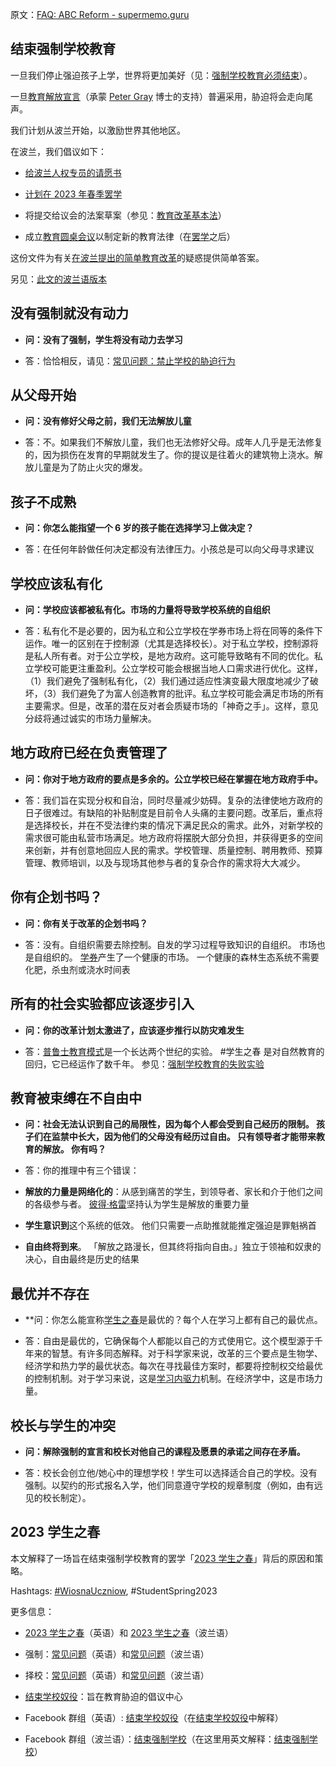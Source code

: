 原文：[FAQ: ABC Reform - supermemo.guru](https://supermemo.guru/wiki/FAQ:_ABC_Reform)

## 结束强制学校教育

一旦我们停止强迫孩子上学，世界将更加美好（见：[强制学校教育必须结束](https://supermemo.guru/wiki/Compulsory_schooling_must_end)）。

一旦[教育解放宣言](https://supermemo.guru/wiki/Declaration_of_Educational_Emancipation)（承蒙 [Peter Gray](https://supermemo.guru/wiki/Peter_Gray) 博士的支持）普遍采用，胁迫将会走向尾声。

我们计划从波兰开始，以激励世界其他地区。

在波兰，我们倡议如下：

- [给波兰人权专员的请愿书](https://supermemo.guru/wiki/Petition_to_the_Ombudsman_to_End_School_Coercion)

- [计划在 2023 年春季罢学](https://supermemo.guru/wiki/Student_Spring_2022)

- 将提交给议会的法案草案（参见：[教育改革基本法](https://supermemo.guru/wiki/ABC_of_Education_Reform)）

- 成立[教育圆桌会议](https://supermemo.guru/wiki/Educational_Round_Table)以制定新的教育法律（在[罢学](https://supermemo.guru/wiki/Student_Spring_2023)之后）

这份文件为有关[在波兰提出的简单教育改革](https://supermemo.guru/wiki/Coercion_in_learning)的疑惑提供简单答案。

另见：[此文的波兰语版本](https://supermemo.guru/wiki/Pytania_i_odpowiedzi:_Lex_Wolnosc)

## 没有强制就没有动力

- **问：没有了强制，学生将没有动力去学习**

- 答：恰恰相反，请见：[常见问题：禁止学校的胁迫行为](https://supermemo.guru/wiki/FAQ:_Ban_on_school_coercion)

## 从父母开始

- **问：没有修好父母之前，我们无法解放儿童**

- 答：不。如果我们不解放儿童，我们也无法修好父母。成年人几乎是无法修复的，因为损伤在发育的早期就发生了。你的提议是往着火的建筑物上浇水。解放儿童是为了防止火灾的爆发。

## 孩子不成熟

- **问：你怎么能指望一个 6 岁的孩子能在选择学习上做决定？**

- 答：在任何年龄做任何决定都没有法律压力。小孩总是可以向父母寻求建议

## 学校应该私有化

- **问：学校应该都被私有化。市场的力量将导致学校系统的自组织**

- 答：私有化不是必要的，因为私立和公立学校在学券市场上将在同等的条件下运作。唯一的区别在于控制源（尤其是选择校长）。对于私立学校，控制源将是私人所有者。对于公立学校，是地方政府。这可能导致略有不同的优化。私立学校可能更注重盈利。公立学校可能会根据当地人口需求进行优化。这样，（1）我们避免了强制私有化，（2）我们通过适应性演变最大限度地减少了破坏，（3）我们避免了为富人创造教育的批评。私立学校可能会满足市场的所有主要需求。但是，改革的潜在反对者会质疑市场的「神奇之手」。这样，意见分歧将通过诚实的市场力量解决。

## 地方政府已经在负责管理了

- **问：你对于地方政府的要点是多余的。公立学校已经在掌握在地方政府手中。**

- 答：我们旨在实现分权和自治，同时尽量减少妨碍。复杂的法律使地方政府的日子很难过。有缺陷的补贴制度是目前令人头痛的主要问题。改革后，重点将是选择校长，并在不受法律约束的情况下满足民众的需求。此外，对新学校的需求很可能由私营市场满足。地方政府将摆脱大部分负担，并获得更多的空间来创新，并有创意地回应人民的需求。学校管理、质量控制、聘用教师、预算管理、教师培训，以及与现场其他参与者的复杂合作的需求将大大减少。

## 你有企划书吗？

- **问：你有关于改革的企划书吗？**

- 答：没有。自组织需要去除控制。自发的学习过程导致知识的自组织。 市场也是自组织的。 [学券](https://supermemo.guru/wiki/School_voucher)产生了一个健康的市场。 一个健康的森林生态系统不需要化肥，杀虫剂或浇水时间表

## 所有的社会实验都应该逐步引入

- **问：你的改革计划太激进了，应该逐步推行以防灾难发生**

- 答：[普鲁士教育模式](https://supermemo.guru/wiki/Prussian_school_model)是一个长达两个世纪的实验。 #学生之春 是对自然教育的回归，它已经运作了数千年。 参见：[强制学校教育的失败实验](https://supermemo.guru/wiki/The_failed_experiment_of_coercive_schooling)

## 教育被束缚在不自由中

- **问：社会无法认识到自己的局限性，因为每个人都会受到自己经历的限制。 孩子们在监禁中长大，因为他们的父母没有经历过自由。 只有领导者才能带来教育的解放。 你有吗？**

- 答：你的推理中有三个错误：

- **解放的力量是网络化的**：从感到痛苦的学生，到领导者、家长和介于他们之间的各级参与者。 [彼得·格雷](https://supermemo.guru/wiki/Peter_Gray)坚持认为学生是解放的重要力量

- **学生意识到**这个系统的低效。 他们只需要一点助推就能推定强迫是罪魁祸首

- **自由终将到来**。 「解放之路漫长，但其终将指向自由。」独立于领袖和奴隶的决心，自由最终是历史的结果

## 最优并不存在

- **问：你怎么能宣称[学生之春](https://supermemo.guru/wiki/Lex_Wolnosc)是最优的？每个人在学习上都有自己的最优点。

- 答：自由是最优的，它确保每个人都能以自己的方式使用它。这个模型源于千年来的智慧。有许多同态解释。对于科学家来说，改革的三个要点是生物学、经济学和热力学的最优状态。每次在寻找最佳方案时，都要将控制权交给最优的控制机制。对于学习来说，这是[学习内驱力](https://supermemo.guru/wiki/Learn_drive)机制。在经济学中，这是市场力量。

## 校长与学生的冲突

- **问：解除强制的宣言和校长对他自己的课程及愿景的承诺之间存在矛盾。**

- 答：校长会创立他/她心中的理想学校！学生可以选择适合自己的学校。没有强制。以契约的形式报名入学，他们同意遵守学校的规章制度（例如，由有远见的校长制定）。

## 2023 学生之春

本文解释了一场旨在结束强制学校教育的罢学「[2023 学生之春](https://supermemo.guru/wiki/Student_Spring_2023)」背后的原因和策略。

Hashtags: [#WiosnaUczniow](https://www.google.com/search?q=%23WiosnaUczniow), #StudentSpring2023

更多信息：

- [2023 学生之春](https://supermemo.guru/wiki/Student_Spring_2023)（英语）和 [2023 学生之春](https://supermemo.guru/wiki/Wiosna_Uczniow_2023)（波兰语）

- 强制：[常见问题](https://supermemo.guru/wiki/FAQ:_Ban_on_school_coercion)（英语）和[常见问题](https://supermemo.guru/wiki/Pytania_i_odpowiedzi:_Koniec_Przymusu_Szkolnego)（波兰语）

- 择校：[常见问题](https://supermemo.guru/wiki/FAQ:_School_vouchers)（英语）和[常见问题](https://supermemo.guru/wiki/Pytania_i_odpowiedzi:_Bon_oswiatowy)（波兰语）

- [结束学校奴役](https://supermemo.guru/wiki/End_school_slavery)：旨在教育胁迫的倡议中心

- Facebook 群组（英语）: [结束学校奴役](https://www.facebook.com/groups/endschoolslave)（在[结束学校奴役](https://supermemo.guru/wiki/End_School_Slavery)中解释）

- Facebook 群组（波兰语）：[结束强制学校](https://www.facebook.com/groups/schoolcoercion)（在这里用英文解释：[结束强制学校](https://supermemo.guru/wiki/Koniec_Przymusu_Szkolnego)）